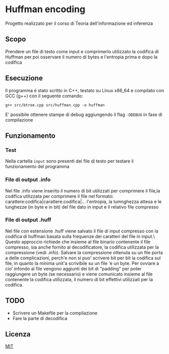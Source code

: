 # Huffman encoding

Progetto realizzato per il corso di Teoria dell'informazione ed inferenza

## Scopo

Prendere un file di testo come input e comprimerlo utilizzato la codifica di Huffman per poi osservare il numero di bytes e l'entropia prima e dopo la codifica

## Esecuzione

Il programma é stato scritto in C++, testato su Linux x86_64 e compilato con GCC (g++) con il seguente comando:
```
g++ src/btree.cpp src/huffman.cpp -o huffman
```
E' possibile ottenere stampe di debug aggiungendo il flag ``` -DDEBUG ``` in fase di compilazione

## Funzionamento
### Test
Nella cartella ```input``` sono presenti dei file di testo per testare il funzionamento del programma

### File di output .info
Nel file .info viene inserito il numero di bit utilizzati per comprimere il
file,la codifica utilizzata per comprimere il file nel formato:
carattere:codifica$|$carattere:codifica$|$...
l'entropia, la lumnghezza attesa e le lunghezze (in byte e in bit) del file dato in input e il relativo file compresso

### File di output .huff
Nel file con estensione .huff viene salvato il file di input compresso con la codifica di huffman basata sulla frequenze dei caratteri del file in input.\\
Questo approccio richiede che insieme al file binario contenente il file compresso, sia anche fornito al decodificatore, la codifica utilizzata per la compressione (vedi .info).
Salvare la compressione ottenuta su un file porta a delle complicazioni, perch\'e non si puo' scrivere bit per bit la codifica sul file, in quanto la minima unit\'a scrivibile su un file \'e un byte.
Per ovviare a cio' infondo al file vengono aggiunti dei bit di "padding" per poter raggiungere un byte (se necessario) e viene comunicato insieme al file contenente la codifica utilizzata, il numero di bit effettivi utilizzati per la codifica.

## TODO
- Scrivere un Makefile per la compilazione
- Fare la parte di decodifica

## Licenza
[MIT](/../main/LICENSE)
